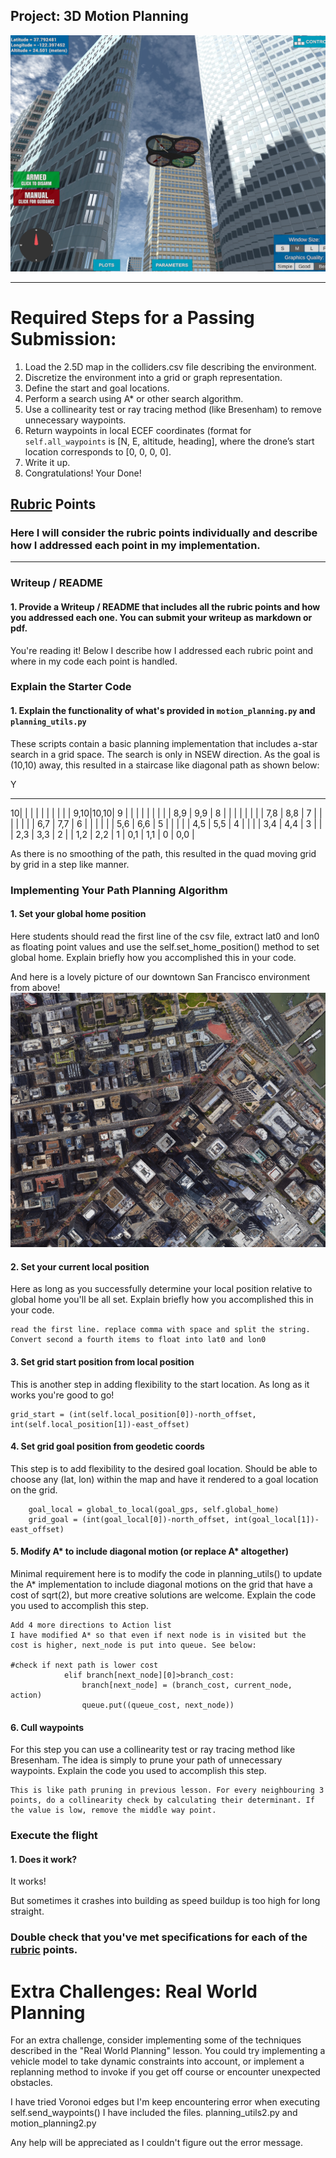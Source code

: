 ## Project: 3D Motion Planning
![Quad Image](./misc/enroute.png)

---


# Required Steps for a Passing Submission:
1. Load the 2.5D map in the colliders.csv file describing the environment.
2. Discretize the environment into a grid or graph representation.
3. Define the start and goal locations.
4. Perform a search using A* or other search algorithm.
5. Use a collinearity test or ray tracing method (like Bresenham) to remove unnecessary waypoints.
6. Return waypoints in local ECEF coordinates (format for `self.all_waypoints` is [N, E, altitude, heading], where the drone’s start location corresponds to [0, 0, 0, 0].
7. Write it up.
8. Congratulations!  Your Done!

## [Rubric](https://review.udacity.com/#!/rubrics/1534/view) Points
### Here I will consider the rubric points individually and describe how I addressed each point in my implementation.  

---
### Writeup / README

#### 1. Provide a Writeup / README that includes all the rubric points and how you addressed each one.  You can submit your writeup as markdown or pdf.  

You're reading it! Below I describe how I addressed each rubric point and where in my code each point is handled.

### Explain the Starter Code

#### 1. Explain the functionality of what's provided in `motion_planning.py` and `planning_utils.py`
These scripts contain a basic planning implementation that includes a-star search in a grid space. The search is only in NSEW direction.
As the goal is (10,10) away, this resulted in a staircase like diagonal path as shown below:

Y
_____________________________________________________________________
10|     |     |     |     |     |     |     |     |     | 9,10|10,10|
9 |     |     |     |     |     |     |     |     | 8,9 | 9,9 |
8 |     |     |     |     |     |     |     | 7,8 | 8,8 | 
7 |     |     |     |     |     |     | 6,7 | 7,7 |
6 |     |     |     |     |     | 5,6 | 6,6 |
5 |     |     |     |     | 4,5 | 5,5 |
4 |     |     |     | 3,4 | 4,4 |
3 |     |     | 2,3 | 3,3 |
2 |     | 1,2 | 2,2 |
1 | 0,1 | 1,1 |
0 | 0,0 | 

As there is no smoothing of the path, this resulted in the quad moving grid by grid in a step like manner.

### Implementing Your Path Planning Algorithm

#### 1. Set your global home position
Here students should read the first line of the csv file, extract lat0 and lon0 as floating point values and use the self.set_home_position() method to set global home. Explain briefly how you accomplished this in your code.


And here is a lovely picture of our downtown San Francisco environment from above!
![Map of SF](./misc/map.png)

#### 2. Set your current local position
Here as long as you successfully determine your local position relative to global home you'll be all set. Explain briefly how you accomplished this in your code.

    read the first line. replace comma with space and split the string.
    Convert second a fourth items to float into lat0 and lon0

#### 3. Set grid start position from local position
This is another step in adding flexibility to the start location. As long as it works you're good to go!

    grid_start = (int(self.local_position[0])-north_offset, int(self.local_position[1])-east_offset)

#### 4. Set grid goal position from geodetic coords
This step is to add flexibility to the desired goal location. Should be able to choose any (lat, lon) within the map and have it rendered to a goal location on the grid.

        goal_local = global_to_local(goal_gps, self.global_home)
        grid_goal = (int(goal_local[0])-north_offset, int(goal_local[1])-east_offset)
        
#### 5. Modify A* to include diagonal motion (or replace A* altogether)
Minimal requirement here is to modify the code in planning_utils() to update the A* implementation to include diagonal motions on the grid that have a cost of sqrt(2), but more creative solutions are welcome. Explain the code you used to accomplish this step.
    
    Add 4 more directions to Action list
    I have modified A* so that even if next node is in visited but the cost is higher, next_node is put into queue. See below:
    
    #check if next path is lower cost 
                elif branch[next_node][0]>branch_cost:
                    branch[next_node] = (branch_cost, current_node, action)
                    queue.put((queue_cost, next_node))  
                    
#### 6. Cull waypoints 
For this step you can use a collinearity test or ray tracing method like Bresenham. The idea is simply to prune your path of unnecessary waypoints. Explain the code you used to accomplish this step.

    This is like path pruning in previous lesson. For every neighbouring 3 points, do a collinearity check by calculating their determinant. If the value is low, remove the middle way point.
    

### Execute the flight
#### 1. Does it work?
It works!

But sometimes it crashes into building as speed buildup is too high for long straight.

### Double check that you've met specifications for each of the [rubric](https://review.udacity.com/#!/rubrics/1534/view) points.
  
# Extra Challenges: Real World Planning

For an extra challenge, consider implementing some of the techniques described in the "Real World Planning" lesson. You could try implementing a vehicle model to take dynamic constraints into account, or implement a replanning method to invoke if you get off course or encounter unexpected obstacles.

I have tried Voronoi edges but I'm keep encountering error when executing self.send_waypoints()
I have included the files. planning_utils2.py and motion_planning2.py

Any help will be appreciated as I couldn't figure out the error message.
